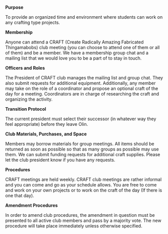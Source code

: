**Purpose**

To provide an organized time and environment where students can work on any crafting type projects. 

**Membership**

Anyone can attend a CRAFT (Create Radically Amazing Fabricated Thingamabobs) club meeting (you can choose to attend one of them or all of them) and be a member. We have a membership group chat and a mailing list that we would love you to be a part of to stay in touch.

**Officers and Roles**

The President of CRAFT club manages the mailing list and group chat. They also submit requests for additional equipment. Additionally, any member may take on the role of a coordinator and propose an optional craft of the day for a meeting. Coordinators are in charge of researching the craft and organizing the activity.

**Transition Protocol**

The current president must select their successor (in whatever way they feel appropriate) before they leave Olin.

**Club Materials, Purchases, and Space**

Members may borrow materials for group meetings. All items should be returned as soon as possible so that as many groups as possible may use them. We can submit funding requests for additional craft supplies. Please let the club president know if you have any requests.

**Procedures**

CRAFT meetings are held weekly. CRAFT club meetings are rather informal and you can come and go as your schedule allows. You are free to come and work on your own projects or to work on the craft of the day (If there is one that day).

**Amendment Procedures**

In order to amend club procedures, the amendment in question must be presented to all active club members and pass by a majority vote. The new procedure will take place immediately unless otherwise specified.
